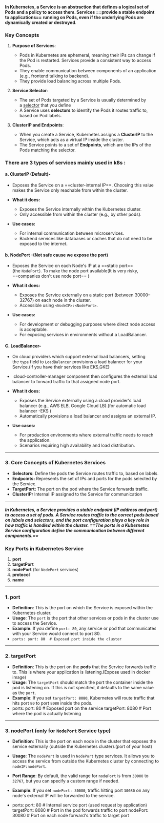 #### In Kubernetes, a **Service** is an abstraction that defines a logical set of Pods and a policy to access them. Services ==provide a stable endpoint to applications== running on Pods, even if the underlying Pods are dynamically created or destroyed.


### **Key Concepts**

1. **Purpose of Services**:
    
    - Pods in Kubernetes are ephemeral, meaning their IPs can change if the Pod is restarted. Services provide a consistent way to access Pods.
    - They enable communication between components of an application (e.g., frontend talking to backend).
    - They provide load balancing across multiple Pods.

2. **Service Selector**:
     - The set of Pods targeted by a Service is usually determined by a [selector](https://kubernetes.io/docs/concepts/overview/working-with-objects/labels/) that you define
    - A Service uses **selectors** to identify the Pods it routes traffic to, based on Pod labels.

3. **ClusterIP and Endpoints**:
    - When you create a Service, Kubernetes assigns a **ClusterIP** to the Service, which acts as a virtual IP inside the cluster.
    - The Service points to a set of **Endpoints**, which are the IPs of the Pods matching the selector.


### **There are 3 types of services mainly used in k8s :**

#### **a. ClusterIP (Default)**-

- Exposes the Service on a ==cluster-internal IP==. Choosing this value makes the Service only reachable from within the cluster.
- **What it does:**
    - Exposes the Service internally within the Kubernetes cluster.
    - Only accessible from within the cluster (e.g., by other pods).

- **Use cases:**
    - For internal communication between microservices.
    - Backend services like databases or caches that do not need to be exposed to the internet.




#### **b. NodePort -**(Not safe cause we expose the port)
- Exposes the Service on each Node's IP at a ==static port== (the `NodePort`). To make the node port available(It is very risky, ==companies don't use node port== )

- **What it does:**
    - Exposes the Service externally on a static port (between 30000–32767) on each node in the cluster.
    - Accessible using `<NodeIP>:<NodePort>`.

- **Use cases:**
    - For development or debugging purposes where direct node access is acceptable.
    - For exposing services in environments without a LoadBalancer.


#### **C. LoadBalancer-**
- On cloud providers which support external load balancers, setting the `type` field to `LoadBalancer` provisions a load balancer for your Service.(if you have their services like EKS,GKE)

-  cloud-controller-manager component then configures the external load balancer to forward traffic to that assigned node port.

- **What it does:**
    - Exposes the Service externally using a cloud provider's load balancer (e.g., AWS ELB, Google Cloud LB).(for automatic load balancer -EKS )
    - Automatically provisions a load balancer and assigns an external IP.

- **Use cases:**
    - For production environments where external traffic needs to reach the application.
    - Scenarios requiring high availability and load distribution.


---
### **3. Core Concepts of Kubernetes Services**

- **Selectors:** Define the pods the Service routes traffic to, based on labels.
- **Endpoints:** Represents the set of IPs and ports for the pods selected by the Service.
- **TargetPort:** The port on the pod where the Service forwards traffic.
- **ClusterIP:** Internal IP assigned to the Service for communication


---
 
 
##### In Kubernetes, a **Service** provides a stable endpoint (IP address and port) to access a set of pods. A Service routes traffic to the correct pods based on labels and selectors, and the port configuration plays a key role in how traffic is handled within the cluster. ==The **ports** in a Kubernetes Service configuration define the communication between different components.==


### Key Ports in Kubernetes Service

1. **port**
2. **targetPort**
3. **nodePort** (for `NodePort` services)
4. **protocol**
5. **name**

---
### 1. **port**

- **Definition**: This is the port on which the Service is exposed within the Kubernetes cluster.
- **Usage**: The `port` is the port that other services or pods in the cluster use to access the Service.
- **Example**: If you define `port: 80`, any service or pod that communicates with your Service would connect to port 80.
- `ports:
     port: 80  # Exposed port inside the cluster`

---

### 2. **targetPort**

- **Definition**: This is the port on the **pods** that the Service forwards traffic to. This is where your application is listening.(Expose used in docker image)
- **Usage**: The `targetPort` should match the port the container inside the pod is listening on. If this is not specified, it defaults to the same value as the `port`.
- **Example**: If you set `targetPort: 8080`, Kubernetes will route traffic that hits port `80` to port `8080` inside the pods.
- ports:
     port: 80       # Exposed port on the service
     targetPort: 8080  # Port where the pod is actually listening

---

### 3. **nodePort** (only for `NodePort` Service type)

- **Definition**: This is the port on each node in the cluster that exposes the service externally (outside the Kubernetes cluster).(port of your host)

- **Usage**: The `nodePort` is used in `NodePort` type services. It allows you to access the service from outside the Kubernetes cluster by connecting to `nodeIP:nodePort`.

- **Port Range**: By default, the valid range for `nodePort` is from `30000` to `32767`, but you can specify a custom range if needed.

- **Example**: If you set `nodePort: 30080`, traffic hitting port `30080` on any node's external IP will be forwarded to the service.

-  ports:
     port: 80         # Internal service port  (used request by application)
     targetPort: 8080  # Port in the pod forwards traffic to port
     nodePort: 30080   # Port on each node forward's traffic to target port
